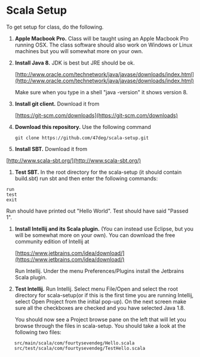 # Scala Setup

To get setup for class, do the following.

1. **Apple Macbook Pro.** Class will be taught using an Apple Macbook Pro running OSX. The class software should also work on Windows or Linux machines but you will somewhat more on your own. 

1. **Install Java 8.** JDK is best but JRE should be ok.

   [http://www.oracle.com/technetwork/java/javase/downloads/index.html](http://www.oracle.com/technetwork/java/javase/downloads/index.html)
   
   Make sure when you type in a shell "java -version" it shows version 8.

1. **Install git client.** Download it from 

   [https://git-scm.com/downloads](https://git-scm.com/downloads)
1. **Download this repository.** Use the following command

   ```git clone https://github.com/47deg/scala-setup.git```
1. **Install SBT.** Download it from

  [http://www.scala-sbt.org/](http://www.scala-sbt.org/)
1. **Test SBT.** In the root directory for the scala-setup (it should contain build.sbt) run sbt and then enter the following
   commands:

  ```
  run
  test
  exit
  ```
  
  Run should have printed out "Hello World". Test should have said "Passed 1".
1. **Install Intellij and its Scala plugin.** (You can instead use Eclipse, but you will be somewhat more on your own). You can download the free community edition of Intellij at

   [https://www.jetbrains.com/idea/download/](https://www.jetbrains.com/idea/download/)
   
   Run Intellij. Under the menu Preferences/Plugins install the Jetbrains Scala plugin.
1. **Test Intellij.** Run Intellij. Select menu File/Open and select the root directory for scala-setup(or if this is the first time you are running Intellij, select Open Project from the initial pop-up). On the next screen make sure all the checkboxes are checked and you have selected Java 1.8. 

    You should now see a Project browse pane on the left that will let you browse through the files in scala-setup. You should      take a look at the following two files:

```
   src/main/scala/com/fourtysevendeg/Hello.scala
   src/test/scala/com/fourtysevendeg/TestHello.scala
   ```



